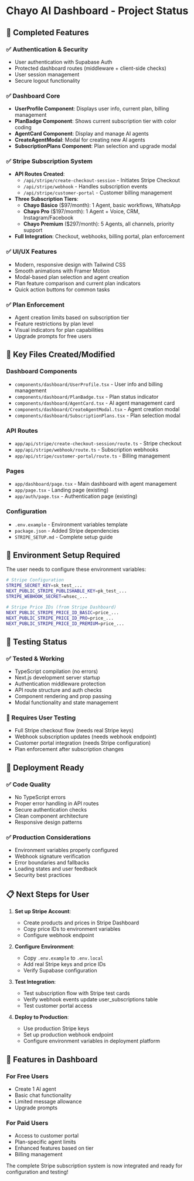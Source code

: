 # Chayo AI Dashboard - Project Status

## 🎉 Completed Features

### ✅ Authentication & Security
- User authentication with Supabase Auth
- Protected dashboard routes (middleware + client-side checks)
- User session management
- Secure logout functionality

### ✅ Dashboard Core
- **UserProfile Component**: Displays user info, current plan, billing management
- **PlanBadge Component**: Shows current subscription tier with color coding
- **AgentCard Component**: Display and manage AI agents
- **CreateAgentModal**: Modal for creating new AI agents
- **SubscriptionPlans Component**: Plan selection and upgrade modal

### ✅ Stripe Subscription System
- **API Routes Created**:
  - `/api/stripe/create-checkout-session` - Initiates Stripe Checkout
  - `/api/stripe/webhook` - Handles subscription events
  - `/api/stripe/customer-portal` - Customer billing management
- **Three Subscription Tiers**:
  - **Chayo Básico** ($97/month): 1 Agent, basic workflows, WhatsApp
  - **Chayo Pro** ($197/month): 1 Agent + Voice, CRM, Instagram/Facebook  
  - **Chayo Premium** ($297/month): 5 Agents, all channels, priority support
- **Full Integration**: Checkout, webhooks, billing portal, plan enforcement

### ✅ UI/UX Features
- Modern, responsive design with Tailwind CSS
- Smooth animations with Framer Motion
- Modal-based plan selection and agent creation
- Plan feature comparison and current plan indicators
- Quick action buttons for common tasks

### ✅ Plan Enforcement
- Agent creation limits based on subscription tier
- Feature restrictions by plan level
- Visual indicators for plan capabilities
- Upgrade prompts for free users

## 📁 Key Files Created/Modified

### Dashboard Components
- `components/dashboard/UserProfile.tsx` - User info and billing management
- `components/dashboard/PlanBadge.tsx` - Plan status indicator
- `components/dashboard/AgentCard.tsx` - AI agent management card
- `components/dashboard/CreateAgentModal.tsx` - Agent creation modal
- `components/dashboard/SubscriptionPlans.tsx` - Plan selection modal

### API Routes  
- `app/api/stripe/create-checkout-session/route.ts` - Stripe checkout
- `app/api/stripe/webhook/route.ts` - Subscription webhooks
- `app/api/stripe/customer-portal/route.ts` - Billing management

### Pages
- `app/dashboard/page.tsx` - Main dashboard with agent management
- `app/page.tsx` - Landing page (existing)
- `app/auth/page.tsx` - Authentication page (existing)

### Configuration
- `.env.example` - Environment variables template
- `package.json` - Added Stripe dependencies
- `STRIPE_SETUP.md` - Complete setup guide

## 🔧 Environment Setup Required

The user needs to configure these environment variables:

```bash
# Stripe Configuration
STRIPE_SECRET_KEY=sk_test_...
NEXT_PUBLIC_STRIPE_PUBLISHABLE_KEY=pk_test_...
STRIPE_WEBHOOK_SECRET=whsec_...

# Stripe Price IDs (from Stripe Dashboard)
NEXT_PUBLIC_STRIPE_PRICE_ID_BASIC=price_...
NEXT_PUBLIC_STRIPE_PRICE_ID_PRO=price_...
NEXT_PUBLIC_STRIPE_PRICE_ID_PREMIUM=price_...
```

## 🧪 Testing Status

### ✅ Tested & Working
- TypeScript compilation (no errors)
- Next.js development server startup
- Authentication middleware protection
- API route structure and auth checks
- Component rendering and prop passing
- Modal functionality and state management

### 🔄 Requires User Testing
- Full Stripe checkout flow (needs real Stripe keys)
- Webhook subscription updates (needs webhook endpoint)
- Customer portal integration (needs Stripe configuration)
- Plan enforcement after subscription changes

## 🚀 Deployment Ready

### ✅ Code Quality
- No TypeScript errors
- Proper error handling in API routes
- Secure authentication checks
- Clean component architecture
- Responsive design patterns

### ✅ Production Considerations
- Environment variables properly configured
- Webhook signature verification
- Error boundaries and fallbacks
- Loading states and user feedback
- Security best practices

## 📋 Next Steps for User

1. **Set up Stripe Account**:
   - Create products and prices in Stripe Dashboard
   - Copy price IDs to environment variables
   - Configure webhook endpoint

2. **Configure Environment**:
   - Copy `.env.example` to `.env.local`
   - Add real Stripe keys and price IDs
   - Verify Supabase configuration

3. **Test Integration**:
   - Test subscription flow with Stripe test cards
   - Verify webhook events update user_subscriptions table
   - Test customer portal access

4. **Deploy to Production**:
   - Use production Stripe keys
   - Set up production webhook endpoint
   - Configure environment variables in deployment platform

## 🎯 Features in Dashboard

### For Free Users
- Create 1 AI agent
- Basic chat functionality
- Limited message allowance
- Upgrade prompts

### For Paid Users
- Access to customer portal
- Plan-specific agent limits
- Enhanced features based on tier
- Billing management

The complete Stripe subscription system is now integrated and ready for configuration and testing!
